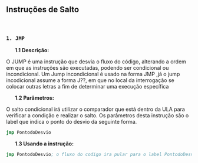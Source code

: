 ## Instruções de Salto

<br>

### **`1. JMP`**
&nbsp; &nbsp; &nbsp; 	**1.1 Descrição:**

 O JUMP é uma instrução que desvia o fluxo do código, alterando a ordem em que as instruções são executadas, podendo ser condicional ou incondicional. Um Jump incondicional é usado na forma JMP ,já o jump incodicional assume a forma J??, em que no local da interrogação se colocar outras letras a fim de determinar uma execução específica 
 
&nbsp; &nbsp; &nbsp; **1.2 Parâmetros:**

O salto condicional irá utilizar o comparador que está dentro da ULA para verificar a condição e realizar o salto. Os parâmetros desta instrução são o label que indica o ponto do desvio da seguinte forma.

```asm
jmp PontodoDesvio
```
 
&nbsp; &nbsp; &nbsp;  **1.3 Usando a instrução:**

```asm
jmp PontodoDesvio; o fluxo do codigo ira pular para o label PontodoDesvio.
```
 
